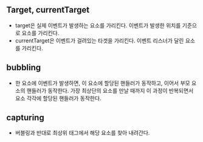 ## Target, currentTarget

* target은 실제 이벤트가 발생하는 요소를 가리킨다.
  이벤트가 발생한 위치를 기준으로 요소를 가리킨다.
* currentTarget은 이벤트가 걸려있는 타겟을 가리킨다.
  이벤트 리스너가 달린 요소를 가리킨다.

## bubbling

* 한 요소에 이벤트가 발생하면, 이 요소에 할당된 핸들러가 동작하고, 이어서 부모 요소의 핸들러가 동작한다. 가장 최상단의 요소를 만날 때까지 이 과정이 반복되면서 요소 각각에 할당된 핸들러가 동작한다.

## capturing

* 버블링과 반대로 최상위 태그에서 해당 요소를 찾아 내려간다.